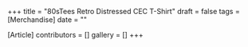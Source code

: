 +++
title = "80sTees Retro Distressed CEC T-Shirt"
draft = false
tags = [Merchandise]
date = ""

[Article]
contributors = []
gallery = []
+++